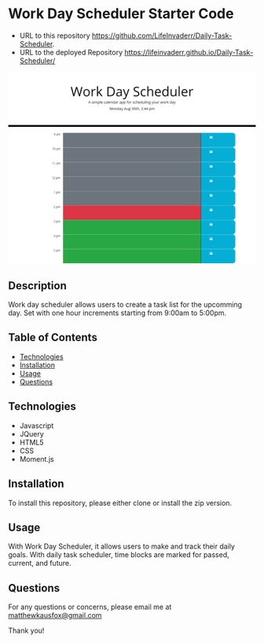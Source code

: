 # Work Day Scheduler Starter Code

* URL to this repository https://github.com/LifeInvaderr/Daily-Task-Scheduler.
* URL to the deployed Repository https://lifeinvaderr.github.io/Daily-Task-Scheduler/

![Work Day Scheduler](assets/images/DailTaskScheduler.png)

## Description
Work day scheduler allows users to create a task list for the upcomming day. Set with one hour increments starting from 9:00am to 5:00pm.

## Table of Contents
* [Technologies](#technologies)
* [Installation](#installation)
* [Usage](#usage)
* [Questions](#questions)

## Technologies
* Javascript
* JQuery
* HTML5
* CSS
* Moment.js

## Installation
To install this repository, please either clone or install the zip version.

## Usage
With Work Day Scheduler, it allows users to make and track their daily goals. With daily task scheduler, time blocks are marked for passed, current, and future.

## Questions
For any questions or concerns, please email me at matthewkausfox@gmail.com

Thank you!

